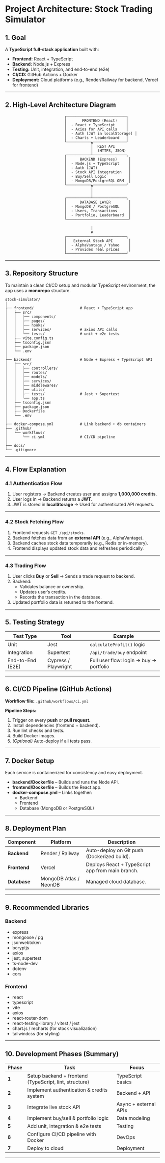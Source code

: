 # Project Architecture: Stock Trading Simulator

## 1. Goal

A **TypeScript full-stack application** built with:

- **Frontend:** React + TypeScript  
- **Backend:** Node.js + Express  
- **Testing:** Unit, integration, and end-to-end (e2e)  
- **CI/CD:** GitHub Actions + Docker  
- **Deployment:** Cloud platforms (e.g., Render/Railway for backend, Vercel for frontend)

---

## 2. High-Level Architecture Diagram

```
                           ┌───────────────────────────┐
                           │       FRONTEND (React)    │
                           │  - React + TypeScript     │
                           │  - Axios for API calls    │
                           │  - Auth (JWT in localStorage) │
                           │  - Charts + Leaderboard   │
                           └───────────▲───────────────┘
                                       │  REST API
                                       │  (HTTPS, JSON)
                           ┌───────────┴───────────────┐
                           │      BACKEND (Express)     │
                           │  - Node.js + TypeScript    │
                           │  - Auth (JWT)              │
                           │  - Stock API Integration   │
                           │  - Buy/Sell Logic          │
                           │  - MongoDB/PostgreSQL ORM  │
                           └───────────▲───────────────┘
                                       │
                                       │
                           ┌───────────┴───────────────┐
                           │      DATABASE LAYER        │
                           │  - MongoDB / PostgreSQL    │
                           │  - Users, Transactions     │
                           │  - Portfolio, Leaderboard  │
                           └────────────────────────────┘

                                       │
                                       ▼
                           ┌───────────────────────────┐
                           │   External Stock API       │
                           │  - AlphaVantage / Yahoo    │
                           │  - Provides real prices    │
                           └───────────────────────────┘
```

---

## 3. Repository Structure

To maintain a clean CI/CD setup and modular TypeScript environment, the app uses a **monorepo** structure.

```
stock-simulator/
│
├── frontend/                     # React + TypeScript app
│   ├── src/
│   │   ├── components/
│   │   ├── pages/
│   │   ├── hooks/
│   │   ├── services/             # axios API calls
│   │   └── tests/                # unit + e2e tests
│   ├── vite.config.ts
│   ├── tsconfig.json
│   ├── package.json
│   └── .env
│
├── backend/                      # Node + Express + TypeScript API
│   ├── src/
│   │   ├── controllers/
│   │   ├── routes/
│   │   ├── models/
│   │   ├── services/
│   │   ├── middlewares/
│   │   ├── utils/
│   │   ├── tests/                # Jest + Supertest
│   │   └── app.ts
│   ├── tsconfig.json
│   ├── package.json
│   ├── Dockerfile
│   └── .env
│
├── docker-compose.yml            # Link backend + db containers
├── .github/
│   └── workflows/
│       └── ci.yml                # CI/CD pipeline
│
├── docs/
└── .gitignore
```

---

## 4. Flow Explanation

### 4.1 Authentication Flow
1. User registers → Backend creates user and assigns **1,000,000 credits**.  
2. User logs in → Backend returns a **JWT**.  
3. JWT is stored in **localStorage** → Used for authenticated API requests.

---

### 4.2 Stock Fetching Flow
1. Frontend requests `GET /api/stocks`.  
2. Backend fetches data from an **external API** (e.g., AlphaVantage).  
3. Backend caches stock data temporarily (e.g., Redis or in-memory).  
4. Frontend displays updated stock data and refreshes periodically.

---

### 4.3 Trading Flow
1. User clicks **Buy** or **Sell** → Sends a trade request to backend.  
2. Backend:
   - Validates balance or ownership.
   - Updates user’s credits.
   - Records the transaction in the database.
3. Updated portfolio data is returned to the frontend.

---

## 5. Testing Strategy

| Test Type     | Tool                  | Example                                |
|----------------|----------------------|----------------------------------------|
| Unit           | Jest                 | `calculateProfit()` logic              |
| Integration    | Supertest            | `/api/trade/buy` endpoint              |
| End-to-End (E2E) | Cypress / Playwright | Full user flow: login → buy → portfolio |

---

## 6. CI/CD Pipeline (GitHub Actions)

**Workflow file:** `.github/workflows/ci.yml`

**Pipeline Steps:**
1. Trigger on every **push** or **pull request**.  
2. Install dependencies (frontend + backend).  
3. Run lint checks and tests.  
4. Build Docker images.  
5. *(Optional)* Auto-deploy if all tests pass.

---

## 7. Docker Setup

Each service is containerized for consistency and easy deployment.

- **backend/Dockerfile** – Builds and runs the Node API.  
- **frontend/Dockerfile** – Builds the React app.  
- **docker-compose.yml** – Links together:
  - Backend  
  - Frontend  
  - Database (MongoDB or PostgreSQL)

---

## 8. Deployment Plan

| Component | Platform | Description |
|------------|-----------|-------------|
| **Backend** | Render / Railway | Auto-deploy on Git push (Dockerized build). |
| **Frontend** | Vercel | Deploys React + TypeScript app from main branch. |
| **Database** | MongoDB Atlas / NeonDB | Managed cloud database. |

---

## 9. Recommended Libraries

### Backend
- express  
- mongoose / pg  
- jsonwebtoken  
- bcryptjs  
- axios  
- jest, supertest  
- ts-node-dev  
- dotenv  
- cors  

### Frontend
- react  
- typescript  
- vite  
- axios  
- react-router-dom  
- react-testing-library / vitest / jest  
- chart.js / recharts (for stock visualization)  
- tailwindcss (for styling)

---

## 10. Development Phases (Summary)

| Phase | Task | Focus |
|--------|------|--------|
| **1** | Setup backend + frontend (TypeScript, lint, structure) | TypeScript basics |
| **2** | Implement authentication & credits system | Backend + API |
| **3** | Integrate live stock API | Async + external APIs |
| **4** | Implement buy/sell & portfolio logic | Data modeling |
| **5** | Add unit, integration & e2e tests | Testing |
| **6** | Configure CI/CD pipeline with Docker | DevOps |
| **7** | Deploy to cloud | Deployment |

---
